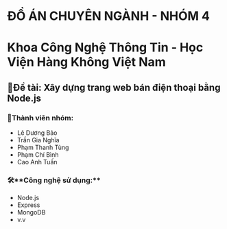 # **ĐỒ ÁN CHUYÊN NGÀNH - NHÓM 4**

<h1>Khoa Công Nghệ Thông Tin - Học Viện Hàng Không Việt Nam</h1>

<h2>📱Đề tài: Xây dựng trang web bán điện thoại bằng Node.js</h2>

<h3>👥Thành viên nhóm:</h3>

* Lê Dương Bảo
* Trần Gia Nghĩa
* Phạm Thanh Tùng
* Phạm Chí Bình
* Cao Anh Tuấn

<h3>🛠️**Công nghệ sử dụng:**</h3>

* Node.js
* Express
* MongoDB
* v.v
